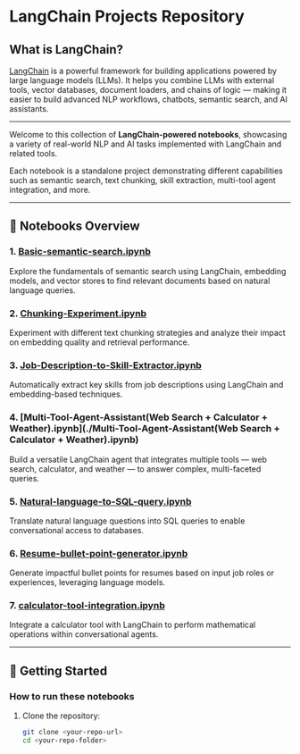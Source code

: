 # LangChain Projects Repository

## What is LangChain?

[LangChain](https://langchain.com/) is a powerful framework for building applications powered by large language models (LLMs). It helps you combine LLMs with external tools, vector databases, document loaders, and chains of logic — making it easier to build advanced NLP workflows, chatbots, semantic search, and AI assistants.

---

Welcome to this collection of **LangChain-powered notebooks**, showcasing a variety of real-world NLP and AI tasks implemented with LangChain and related tools.

Each notebook is a standalone project demonstrating different capabilities such as semantic search, text chunking, skill extraction, multi-tool agent integration, and more.

---

## 📂 Notebooks Overview

### 1. [Basic-semantic-search.ipynb](./Basic-semantic-search.ipynb)  
Explore the fundamentals of semantic search using LangChain, embedding models, and vector stores to find relevant documents based on natural language queries.

### 2. [Chunking-Experiment.ipynb](./Chunking-Experiment.ipynb)  
Experiment with different text chunking strategies and analyze their impact on embedding quality and retrieval performance.

### 3. [Job-Description-to-Skill-Extractor.ipynb](./Job-Description-to-Skill-Extractor.ipynb)  
Automatically extract key skills from job descriptions using LangChain and embedding-based techniques.

### 4. [Multi-Tool-Agent-Assistant(Web Search + Calculator + Weather).ipynb](./Multi-Tool-Agent-Assistant(Web Search + Calculator + Weather).ipynb)  
Build a versatile LangChain agent that integrates multiple tools — web search, calculator, and weather — to answer complex, multi-faceted queries.

### 5. [Natural-language-to-SQL-query.ipynb](./Natural-language-to-SQL-query.ipynb)  
Translate natural language questions into SQL queries to enable conversational access to databases.

### 6. [Resume-bullet-point-generator.ipynb](./Resume-bullet-point-generator.ipynb)  
Generate impactful bullet points for resumes based on input job roles or experiences, leveraging language models.

### 7. [calculator-tool-integration.ipynb](./calculator-tool-integration.ipynb)  
Integrate a calculator tool with LangChain to perform mathematical operations within conversational agents.

---

## 🚀 Getting Started

### How to run these notebooks

1. Clone the repository:
   ```bash
   git clone <your-repo-url>
   cd <your-repo-folder>
